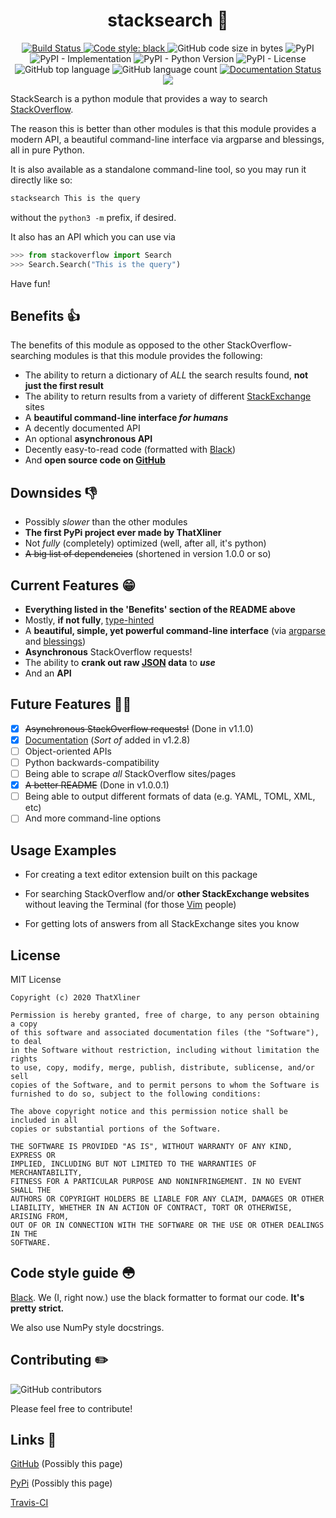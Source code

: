 <h1 align="center">stacksearch 🔎</h1>

<p align="center">
<a href="https://travis-ci.com/ThatXliner/stacksearch"> <img src="https://travis-ci.com/ThatXliner/stacksearch.svg?branch=Stable" alt="Build Status"> </a>
<a href="https://github.com/psf/black"> <img src="https://img.shields.io/badge/code%20style-black-000000.svg" alt="Code style: black"> </a>
<img src="https://img.shields.io/github/languages/code-size/ThatXliner/stacksearch" alt="GitHub code size in bytes">
<img src="https://img.shields.io/pypi/v/stacksearch" alt="PyPI">
<img src="https://img.shields.io/pypi/implementation/stacksearch" alt="PyPI - Implementation">
<img src="https://img.shields.io/pypi/pyversions/stacksearch" alt="PyPI - Python Version">
<img src="https://img.shields.io/pypi/l/stacksearch" alt="PyPI - License">
<img src="https://img.shields.io/github/languages/top/ThatXliner/stacksearch" alt="GitHub top language">
<img src="https://img.shields.io/github/languages/count/ThatXliner/stacksearch" alt="GitHub language count">
<a href="https://stacksearch.readthedocs.io/en/latest/?badge=latest"><img src="https://readthedocs.org/projects/stacksearch/badge/?version=latest" alt="Documentation Status"></a>
<a href="https://codecov.io/gh/ThatXliner/stacksearch"> <img src="https://codecov.io/gh/ThatXliner/stacksearch/branch/Stable/graph/badge.svg" /> </a>
</p>


StackSearch is a python module that provides a way to search [StackOverflow](https://stackoverflow.com/).

The reason this is better than other modules is that this module provides a modern API, a beautiful command-line interface via argparse and blessings, all in pure Python.

It is also available as a standalone command-line tool, so you may run it directly like so:

```bash
stacksearch This is the query
```

without the `python3 -m` prefix, if desired.

It also has an API which you can use via

```python
>>> from stackoverflow import Search
>>> Search.Search("This is the query")
```

Have fun!

## Benefits 👍

The benefits of this module as opposed to the other StackOverflow-searching modules is that this module provides the following:

- The ability to return a dictionary of _ALL_ the search results found, **not just the first result**
- The ability to return results from a variety of different [StackExchange](https://stackexchange.com/) sites
- A **beautiful command-line interface _for humans_**
- A decently documented API
- An optional **asynchronous API**
- Decently easy-to-read code (formatted with [Black](https://github.com/psf/black))
- And **open source code on [GitHub](https://github.com/ThatXliner/stacksearch/tree/Stable)**

## Downsides 👎

- Possibly _slower_ than the other modules
- **The first PyPi project ever made by ThatXliner**
- Not _fully_ (completely) optimized (well, after all, it's python)
- ~~A big list of dependencies~~ (shortened in version 1.0.0 or so)

## Current Features 😁

- **Everything listed in the 'Benefits' section of the README above**
- Mostly, **if not fully**, [type-hinted](https://www.python.org/dev/peps/pep-0585/)
- A **beautiful, simple, yet powerful command-line interface** (via [argparse](https://docs.python.org/3/library/argparse.html) and [blessings](https://pypi.org/project/blessings/))
- **Asynchronous** StackOverflow requests!
- The ability to **crank out raw [JSON](https://www.json.org/json-en.html) data** to **_use_**
- And an **API**

## Future Features 🏃‍♂️

- [x] ~~Asynchronous StackOverflow requests!~~ (Done in v1.1.0)
- [x] [Documentation](https://stacksearch.readthedocs.io/en/latest/) (_Sort of_ added in v1.2.8)
- [ ] Object-oriented APIs
- [ ] Python backwards-compatibility
- [ ] Being able to scrape _all_ StackOverflow sites/pages
- [x] ~~A better README~~ (Done in v1.0.0.1)
- [ ] Being able to output different formats of data (e.g. YAML, TOML, XML, etc)
- [ ] And more command-line options

## Usage Examples

- For creating a text editor extension built on this package

- For searching StackOverflow and/or **other StackExchange websites** without leaving the Terminal (for those [Vim](https://www.vim.org/) people)

- For getting lots of answers from all StackExchange sites you know

## License

MIT License

```text
Copyright (c) 2020 ThatXliner

Permission is hereby granted, free of charge, to any person obtaining a copy
of this software and associated documentation files (the "Software"), to deal
in the Software without restriction, including without limitation the rights
to use, copy, modify, merge, publish, distribute, sublicense, and/or sell
copies of the Software, and to permit persons to whom the Software is
furnished to do so, subject to the following conditions:

The above copyright notice and this permission notice shall be included in all
copies or substantial portions of the Software.

THE SOFTWARE IS PROVIDED "AS IS", WITHOUT WARRANTY OF ANY KIND, EXPRESS OR
IMPLIED, INCLUDING BUT NOT LIMITED TO THE WARRANTIES OF MERCHANTABILITY,
FITNESS FOR A PARTICULAR PURPOSE AND NONINFRINGEMENT. IN NO EVENT SHALL THE
AUTHORS OR COPYRIGHT HOLDERS BE LIABLE FOR ANY CLAIM, DAMAGES OR OTHER
LIABILITY, WHETHER IN AN ACTION OF CONTRACT, TORT OR OTHERWISE, ARISING FROM,
OUT OF OR IN CONNECTION WITH THE SOFTWARE OR THE USE OR OTHER DEALINGS IN THE
SOFTWARE.
```

## Code style guide 😳

[Black](https://github.com/psf/black). We (I, right now.) use the black formatter to format our code. **It's pretty strict.**

We also use NumPy style docstrings.

## Contributing ✏️

![GitHub contributors](https://img.shields.io/github/contributors/ThatXliner/stacksearch)

Please feel free to contribute!

## Links 📎

[GitHub](https://github.com/ThatXliner/stacksearch/tree/Stable) (Possibly this page)

[PyPi](https://pypi.org/project/stacksearch/) (Possibly this page)

[Travis-CI](https://travis-ci.com/github/ThatXliner/stacksearch)
